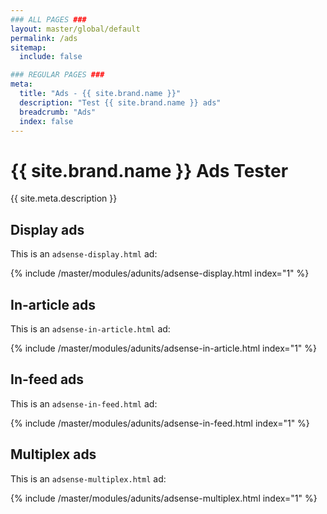 ```yaml
---
### ALL PAGES ###
layout: master/global/default
permalink: /ads
sitemap:
  include: false

### REGULAR PAGES ###
meta:
  title: "Ads - {{ site.brand.name }}"
  description: "Test {{ site.brand.name }} ads"
  breadcrumb: "Ads"
  index: false
---
```

# {{ site.brand.name }} Ads Tester
{{ site.meta.description }}

## Display ads
This is an `adsense-display.html` ad:

{% include /master/modules/adunits/adsense-display.html index="1" %}

## In-article ads
This is an `adsense-in-article.html` ad:

{% include /master/modules/adunits/adsense-in-article.html index="1" %}

## In-feed ads
This is an `adsense-in-feed.html` ad:

{% include /master/modules/adunits/adsense-in-feed.html index="1" %}

## Multiplex ads
This is an `adsense-multiplex.html` ad:

{% include /master/modules/adunits/adsense-multiplex.html index="1" %}


<script>
  Manager.ready(function () {
    Manager.account().import()
    .then(function (Account) {
      var account = new Account();

      account.resolve()
      .then(function (properties) {
        accountData = properties;

        console.log('.account().resolve()', accountData);

        // account.handleAccount({
        //   plan: {
        //     id: 'premium',
        //   }
        // })

        return;
      })
      .catch(function (e) {
        console.error('.account().resolve()', e);
      })
    })
    .catch(function (e) {
      console.error('.account().resolve()', e);
    })
  })
</script>
